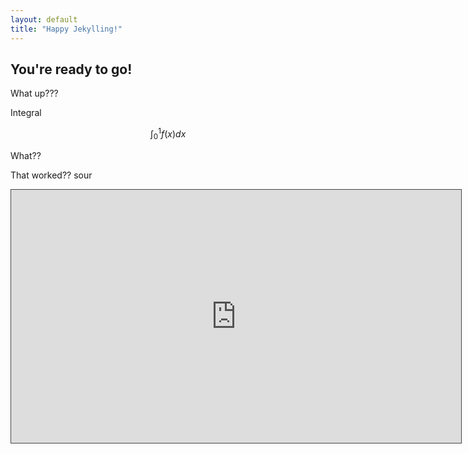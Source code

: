 ```yaml
---
layout: default
title: "Happy Jekylling!"
---
```


## You're ready to go!

What up???

Integral

$$
\int_0^1f(x)dx
$$

What??

That worked??
sour

<iframe src="https://ntu.cloud.panopto.eu/Panopto/Pages/Embed.aspx?id=894e2520-46b3-4c7e-9666-acbc00eee050&amp;autoplay=false&amp;offerviewer=true&amp;showtitle=true&amp;showbrand=false&amp;start=0&amp;interactivity=all" height="405" width="720" style="border: 1px solid #464646;" allowfullscreen="" allow="autoplay"></iframe>